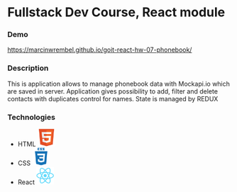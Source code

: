 

# Fullstack Dev Course, React module
### Demo
https://marcinwrembel.github.io/goit-react-hw-07-phonebook/

### Description
This is application allows to manage phonebook data with Mockapi.io which are saved in server. 
Application gives possibility to add, filter and delete contacts with duplicates control for names.
State is managed by REDUX


### Technologies
- HTML <img src="https://github.com/devicons/devicon/blob/master/icons/html5/html5-original.svg" title="HTML5" alt="HTML" width="40" height="40"/>&nbsp;
- CSS <img src="https://github.com/devicons/devicon/blob/master/icons/css3/css3-plain-wordmark.svg"  title="CSS3" alt="CSS" width="40" height="40"/>&nbsp;
- React <img src="https://github.com/devicons/devicon/blob/master/icons/react/react-original.svg" title="React" alt="React" width="40" height="40" />&nbsp;
